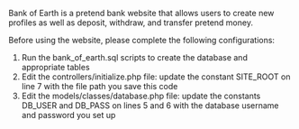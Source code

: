 Bank of Earth is a pretend bank website that allows users to create new profiles as well as deposit, withdraw, and transfer pretend money.

Before using the website, please complete the following configurations:
1. Run the bank_of_earth.sql scripts to create the database and appropriate tables
2. Edit the controllers/initialize.php file:  update the constant SITE_ROOT on line 7 with the file path you save this code
3. Edit the models/classes/database.php file:  update the constants DB_USER and DB_PASS on lines 5 and 6 with the database username and password you set up
